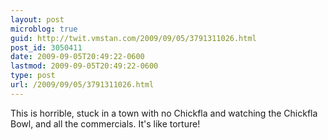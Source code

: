 ```yaml
---
layout: post
microblog: true
guid: http://twit.vmstan.com/2009/09/05/3791311026.html
post_id: 3050411
date: 2009-09-05T20:49:22-0600
lastmod: 2009-09-05T20:49:22-0600
type: post
url: /2009/09/05/3791311026.html
---
```

This is horrible, stuck in a town with no Chickfla and watching the Chickfla Bowl, and all the commercials. It's like torture!
